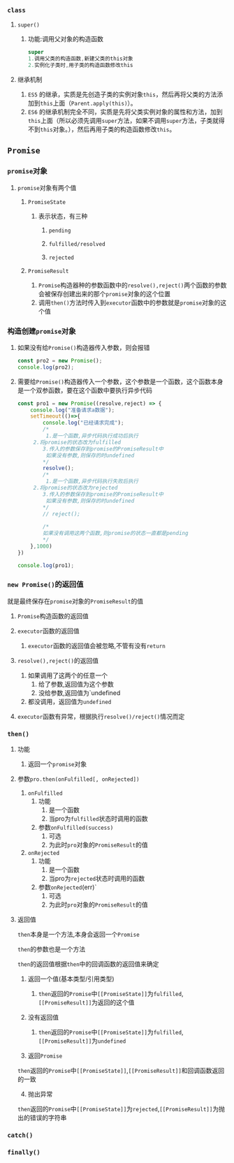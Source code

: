 ### `class`

1. `super()`

   1. 功能:调用父对象的构造函数

      ```js
      super
      1.调用父类的构造函数,新建父类的this对象
      2.实例化子类时,用子类的构造函数修改this
      ```

      

2. 继承机制

   1. `ES5` 的继承，实质是先创造子类的实例对象`this`，然后再将父类的方法添加到`this`上面（`Parent.apply(this)`）。
   2. `ES6` 的继承机制完全不同，实质是先将父类实例对象的属性和方法，加到`this`上面（所以必须先调用`super`方法，如果不调用`super`方法，子类就得不到`this`对象。），然后再用子类的构造函数修改`this`。

## `Promise`

### `promise`对象

1. `promise`对象有两个值

   1. `PromiseState`

      1. 表示状态，有三种

         1. `pending`

         2. `fulfilled/resolved`

         3. `rejected`

   2. `PromiseResult`

      1. `Promise`构造器种的参数函数中的`resolve(),reject()`两个函数的参数会被保存创建出来的那个`promise`对象的这个位置
      2. 调用`then()`方法时传入到`executor`函数中的参数就是`promise`对象的这个值

### 构造创建`promise`对象

1. 如果没有给`Promise()`构造器传入参数，则会报错

   ```js
   const pro2 = new Promise();
   console.log(pro2);
   ```

2. 需要给`Promise()`构造器传入一个参数，这个参数是一个函数，这个函数本身是一个双参函数，要在这个函数中要执行异步代码

   ```js
   const pro1 = new Promise((resolve,reject) => {
       console.log("准备请求a数据");
       setTimeout(()=>{
           console.log("已经请求完成");
           /*
            1.是一个函数,异步代码执行成功后执行
   	    2.将promise的状态改为fulfilled
           3.传入的参数保存到promise的PromiseResult中
           	如果没有参数,则保存的时undefined
           */
           resolve();
           /*
            1.是一个函数,异步代码执行失败后执行
   	    2.将promise的状态改为rejected
           3.传入的参数保存到promise的PromiseResult中
           	如果没有参数,则保存的时undefined
           */
           // reject();
           
           /*
           如果没有调用这两个函数,则promise的状态一直都是pending
           */
       },1000)
   })
   
   console.log(pro1);
   ```

   

### `new Promise()`的返回值

就是最终保存在`promise`对象的`PromiseResult`的值

1. `Promise`构造函数的返回值

2. `executor`函数的返回值
   1. `executor`函数的返回值会被忽略,不管有没有`return`

3. `resolve(),reject()`的返回值
   1. 如果调用了这两个的任意一个
      1. 给了参数,返回值为这个参数
      2. 没给参数,返回值为`undefined
   2. 都没调用，返回值为`undefined`

4. `executor`函数有异常，根据执行`resolve()/reject()`情况而定

### `then()`

1. 功能
   1. 返回一个`promise`对象

2. 参数`pro.then(onFulfilled[, onRejected])`

   1. `onFulfilled`
      1. 功能
         1. 是一个函数
         2. 当pro为`fulfilled`状态时调用的函数
      2. 参数`onFulfilled(success)`
         1. 可选
         2. 为此时`pro`对象的`PromiseResult`的值
   2. `onRejected`
      1. 功能
         1. 是一个函数
         2. 当pro为`rejected`状态时调用的函数
      2. 参数`onRejected`(err)`
         1. 可选
         2. 为此时`pro`对象的`PromiseResult`的值

3. 返回值

   `then`本身是一个方法,本身会返回一个`Promise`

   `then`的参数也是一个方法

   `then`的返回值根据`then`中的回调函数的返回值来确定

   1. 返回一个值(基本类型/引用类型)
      1. `then`返回的`Promise`中`[[PromiseState]]`为`fulfilled`,`[[PromiseResult]]`为返回的这个值

   2. 没有返回值
      1. `then`返回的`Promise`中`[[PromiseState]]`为`fulfilled`,`[[PromiseResult]]`为`undefined`

   3. 返回`Promise`

   ​	`then`返回的`Promise`中`[[PromiseState]]`,`[[PromiseResult]]`和回调函数返回的一致

   4. 抛出异常

     `then`返回的`Promise`中`[[PromiseState]]`为`rejected`,`[[PromiseResult]]`为抛出的错误的字符串

### `catch()`

### `finally()`